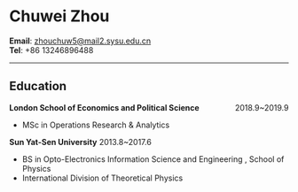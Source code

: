 # Chuwei Zhou   

**Email**:  zhouchuw5@mail2.sysu.edu.cn   
**Tel**: +86 13246896488


-------------------


## Education    
**London School of Economics and Political Science** <span style="float:right;">2018.9~2019.9</span>   
- MSc in Operations Research & Analytics     

**Sun Yat-Sen University** 2013.8~2017.6  
- BS in Opto-Electronics Information  Science and Engineering , School of Physics
- International Division of Theoretical Physics 

